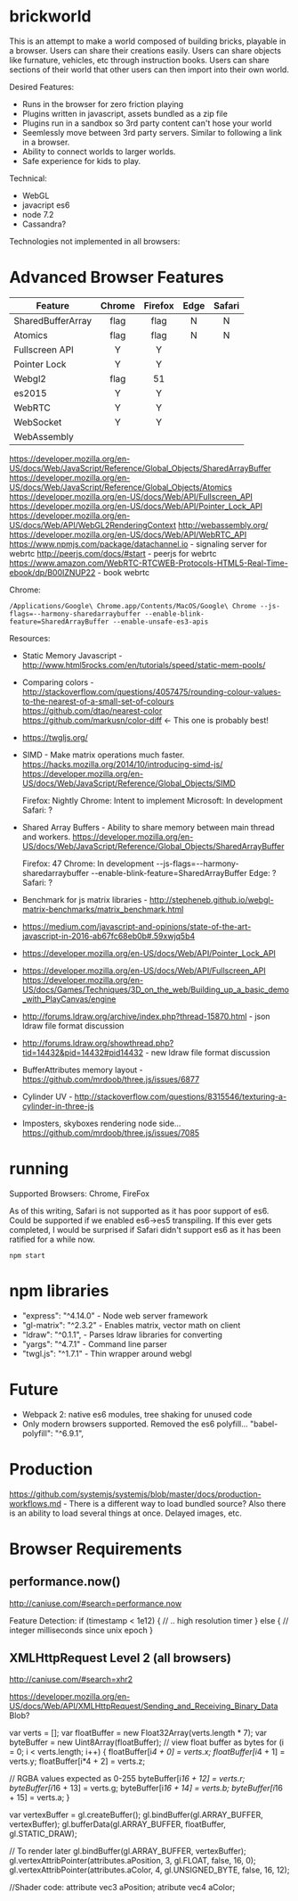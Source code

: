 brickworld
==============

This is an attempt to make a world composed of building bricks, playable in a browser. Users can share their creations easily.  Users can share objects like furnature, vehicles, etc through instruction books. Users can share sections of their world that other users can then import into their own world.

Desired Features:

* Runs in the browser for zero friction playing
* Plugins written in javascript, assets bundled as a zip file
* Plugins run in a sandbox so 3rd party content can't hose your world
* Seemlessly move between 3rd party servers.  Similar to following a link in a browser.
* Ability to connect worlds to larger worlds.
* Safe experience for kids to play.

Technical:

* WebGL
* javacript es6
* node 7.2
* Cassandra?

Technologies not implemented in all browsers:

# Advanced Browser Features

| Feature           | Chrome   | Firefox | Edge     | Safari   |
| ----------------- |:--------:|:-------:|:--------:|:--------:|
| SharedBufferArray | flag     | flag    | N        |        N |
| Atomics           | flag     | flag    | N        |        N |
| Fullscreen API    | Y        | Y       |          |          |
| Pointer Lock      | Y        | Y       |          |          |
| Webgl2            | flag     | 51      |          |          |
| es2015            | Y        | Y       |          |          |
| WebRTC            | Y        | Y       |          |          |
| WebSocket         | Y        | Y       |          |          |
| WebAssembly       |          |         |          |          |

https://developer.mozilla.org/en-US/docs/Web/JavaScript/Reference/Global_Objects/SharedArrayBuffer
https://developer.mozilla.org/en-US/docs/Web/JavaScript/Reference/Global_Objects/Atomics
https://developer.mozilla.org/en-US/docs/Web/API/Fullscreen_API
https://developer.mozilla.org/en-US/docs/Web/API/Pointer_Lock_API
https://developer.mozilla.org/en-US/docs/Web/API/WebGL2RenderingContext
http://webassembly.org/
https://developer.mozilla.org/en-US/docs/Web/API/WebRTC_API
https://www.npmjs.com/package/datachannel.io - signaling server for webrtc
http://peerjs.com/docs/#start - peerjs for webrtc
https://www.amazon.com/WebRTC-RTCWEB-Protocols-HTML5-Real-Time-ebook/dp/B00IZNUP22 - book webrtc

Chrome:

    /Applications/Google\ Chrome.app/Contents/MacOS/Google\ Chrome --js-flags=--harmony-sharedarraybuffer --enable-blink-feature=SharedArrayBuffer --enable-unsafe-es3-apis

Resources:

* Static Memory Javascript - http://www.html5rocks.com/en/tutorials/speed/static-mem-pools/

* Comparing colors - http://stackoverflow.com/questions/4057475/rounding-colour-values-to-the-nearest-of-a-small-set-of-colours
  https://github.com/dtao/nearest-color
  https://github.com/markusn/color-diff <- This one is probably best!

* https://twgljs.org/

* SIMD - Make matrix operations much faster.
    https://hacks.mozilla.org/2014/10/introducing-simd-js/
    https://developer.mozilla.org/en-US/docs/Web/JavaScript/Reference/Global_Objects/SIMD

    Firefox: Nightly
    Chrome: Intent to implement
    Microsoft: In development
    Safari: ?

* Shared Array Buffers - Ability to share memory between main thread and workers. https://developer.mozilla.org/en-US/docs/Web/JavaScript/Reference/Global_Objects/SharedArrayBuffer

    Firefox: 47
    Chrome: In development  --js-flags=--harmony-sharedarraybuffer --enable-blink-feature=SharedArrayBuffer
    Edge: ?
    Safari: ?

* Benchmark for js matrix libraries - http://stepheneb.github.io/webgl-matrix-benchmarks/matrix_benchmark.html

* https://medium.com/javascript-and-opinions/state-of-the-art-javascript-in-2016-ab67fc68eb0b#.59xwjq5b4
* https://developer.mozilla.org/en-US/docs/Web/API/Pointer_Lock_API
* https://developer.mozilla.org/en-US/docs/Web/API/Fullscreen_API
https://developer.mozilla.org/en-US/docs/Games/Techniques/3D_on_the_web/Building_up_a_basic_demo_with_PlayCanvas/engine

* http://forums.ldraw.org/archive/index.php?thread-15870.html - json ldraw file format discussion
* http://forums.ldraw.org/showthread.php?tid=14432&pid=14432#pid14432 - new ldraw file format discussion


* BufferAttributes memory layout - https://github.com/mrdoob/three.js/issues/6877
* Cylinder UV - http://stackoverflow.com/questions/8315546/texturing-a-cylinder-in-three-js

* Imposters, skyboxes rendering node side... https://github.com/mrdoob/three.js/issues/7085

# running


Supported Browsers: Chrome, FireFox

As of this writing, Safari is not supported as it has poor support of es6. Could be supported if we enabled es6->es5 transpiling. If this ever gets completed, I would be surprised if Safari didn't support es6 as it has been ratified for a while now.

    npm start


# npm libraries


  * "express": "^4.14.0" - Node web server framework
  * "gl-matrix": "^2.3.2" - Enables matrix, vector math on client
  * "ldraw": "^0.1.1", - Parses ldraw libraries for converting
  * "yargs": "^4.7.1" - Command line parser
  * "twgl.js": "^1.7.1" - Thin wrapper around webgl




# Future

* Webpack 2: native es6 modules, tree shaking for unused code
* Only modern browsers supported. Removed the es6 polyfill...  "babel-polyfill": "^6.9.1",

# Production

https://github.com/systemjs/systemjs/blob/master/docs/production-workflows.md - There is a different way to load bundled source?  Also there is an ability to load several things at once. Delayed images, etc.


# Browser Requirements

## performance.now()   
http://caniuse.com/#search=performance.now

Feature Detection:
if (timestamp < 1e12) {
  // .. high resolution timer
} else {
  // integer milliseconds since unix epoch
}


## XMLHttpRequest Level 2 (all browsers)
http://caniuse.com/#search=xhr2

https://developer.mozilla.org/en-US/docs/Web/API/XMLHttpRequest/Sending_and_Receiving_Binary_Data
 Blob?

var verts = [];
var floatBuffer = new Float32Array(verts.length * 7);
var byteBuffer = new Uint8Array(floatBuffer); // view float buffer as bytes
for (i = 0; i < verts.length; i++) {
  floatBuffer[i*4 + 0] = verts.x;
  floatBuffer[i*4 + 1] = verts.y;
  floatBuffer[i*4 + 2] = verts.z;

  // RGBA values expected as 0-255
  byteBuffer[i*16 + 12] = verts.r;
  byteBuffer[i*16 + 13] = verts.g;
  byteBuffer[i*16 + 14] = verts.b;
  byteBuffer[i*16 + 15] = verts.a;
}

var vertexBuffer = gl.createBuffer();
gl.bindBuffer(gl.ARRAY_BUFFER, vertexBuffer);
gl.bufferData(gl.ARRAY_BUFFER, floatBuffer, gl.STATIC_DRAW);


// To render later
gl.bindBuffer(gl.ARRAY_BUFFER, vertexBuffer);
gl.vertexAttribPointer(attributes.aPosition, 3, gl.FLOAT, false, 16, 0);
gl.vertexAttribPointer(attributes.aColor, 4, gl.UNSIGNED_BYTE, false, 16, 12);

//Shader code:
attribute vec3 aPosition;
atribute vec4 aColor;
